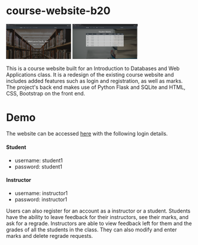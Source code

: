 # course-website-b20
<p float="left">
  <img src="https://github.com/r-haque/course-website-b20/blob/main/website-images/welcome.png" height="25%" width="35%">
  <img src="https://github.com/r-haque/course-website-b20/blob/main/website-images/marks.png" height="25%" width="35%">
</p>

<p>
This is a course website built for an Introduction to Databases and Web Applications class. It is a redesign of the existing course website and includes added features such as login and registration, as well as marks. The project's back end makes use of Python Flask and SQLite and HTML, CSS, Bootstrap on the front end. 
</p>

<h1>Demo</h1>
<p>
  The website can be accessed <a href="http://rhaque.pythonanywhere.com/" target="_blank">here</a> with the following login details.
  
  <h4>Student</h4>
  <ul>
    <li>username: student1</li>
    <li>password: student1</li>
  </ul>
  
  <h4>Instructor</h4>
  <ul>
    <li>username: instructor1</li>
    <li>password: instructor1</li>
  </ul> 
  
  Users can also register for an account as a instructor or a student. Students have the ability to leave feedback for their instructors, see their marks, and ask for a regrade.   Instructors are able to view feedback left for them and the grades of all the students in the class. They can also modify and enter marks and delete regrade requests. 
</p>
